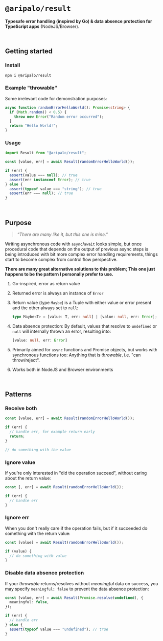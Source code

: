 # `@aripalo/result`

**Typesafe error handling (inspired by Go) & data absence protection for TypeScript apps** (NodeJS/Browser).

<br/>

## Getting started

### Install

```sh
npm i @aripalo/result
```

### Example "throwable"

Some irrelevant code for demonstration purposes:

```ts
async function randomErrorHelloWorld(): Promise<string> {
  if (Math.random() < 0.5) {
    throw new Error("Random error occurred");
  }
  return "Hello World!";
}
```

### Usage

```ts
import Result from "@aripalo/result";

const [value, err] = await Result(randomErrorHelloWorld());

if (err) {
  assert(value === null); // true
  assert(err instanceof Error); // true
} else {
  assert(typeof value === "string"); // true
  assert(err === null); // true
}
```

<br/>

## Purpose

> _“There are many like it, but this one is mine.”_

Writing asynchronous code with `async`/`await` looks simple, but once procedural code that depends on the output of previous async steps is being introduced with bit more complex error handling requirements, things start to become complex from control flow perspective.

**There are many great alternative solutions to this problem; This one just happens to be the pattern I personally prefer to use.**

1. Go-inspired, error as return value

2. Returned error is always an instance of `Error`

3. Return value (type `Maybe`) is a Tuple with either value or error present and the other always set to `null`:

   ```ts
   type Maybe<T> = [value: T, err: null] | [value: null, err: Error];
   ```

4. Data absence protection: By default, values that resolve to `undefined` or `null` will internally thrown an error, resulting into:

   ```ts
   [value: null, err: Error]
   ```

5. Primarily aimed for `async` functions and Promise objects, but works with synchronous functions too: Anything that is _throwable_, i.e. "can throw/reject".

6. Works both in NodeJS and Browser environments

<br/>

## Patterns

### Receive both

```ts
const [value, err] = await Result(randomErrorHelloWorld());

if (err) {
  // handle err, for example return early
  return;
}

// do something with the value
```

### Ignore value

If you're only interested in "did the operation succeed", without caring about the return value:

```ts
const [, err] = await Result(randomErrorHelloWorld());

if (err) {
  // handle err
}
```

### Ignore err

When you don't really care if the operation fails, but if it succeeded do something with the return value:

```ts
const [value] = await Result(randomErrorHelloWorld());

if (value) {
  // do something with value
}
```

### Disable data absence protection

If your _throwable_ returns/resolves without _meaningful_ data on success, you may specify `meaningful: false` to prevent the data absence protection:

```ts
const [value, err] = await Result(Promise.resolve(undefined), {
  meaningful: false,
});

if (err) {
  // handle err
} else {
  assert(typeof value === "undefined"); // true
}
```
